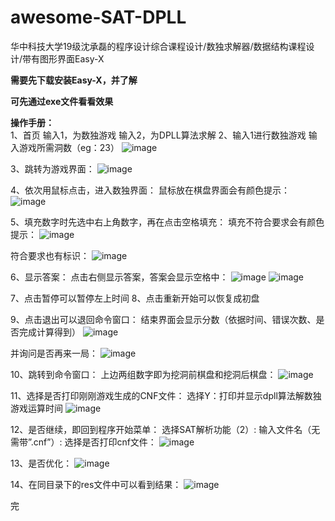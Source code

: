 # awesome-SAT-DPLL
华中科技大学19级沈承磊的程序设计综合课程设计/数独求解器/数据结构课程设计/带有图形界面Easy-X  

**需要先下载安装Easy-X，并了解**  

**可先通过exe文件看看效果**

**操作手册：**  
1、首页
输入1，为数独游戏
输入2，为DPLL算法求解
2、输入1进行数独游戏
输入游戏所需洞数（eg：23）
![image](https://user-images.githubusercontent.com/67963293/162596762-2363ba03-d353-4807-ab57-a72e8539e27d.png)

3、跳转为游戏界面：
![image](https://user-images.githubusercontent.com/67963293/162596769-cbfcab19-f35e-408e-8aea-b3696097fc01.png)

4、依次用鼠标点击，进入数独界面：
鼠标放在棋盘界面会有颜色提示：
![image](https://user-images.githubusercontent.com/67963293/162609686-312770f9-0c8e-42ad-af2f-44b986307525.png)

5、填充数字时先选中右上角数字，再在点击空格填充：
填充不符合要求会有颜色提示：
![image](https://user-images.githubusercontent.com/67963293/162596778-b9a0fd3f-b96c-420d-a4c3-31135d3e9ab8.png)

符合要求也有标识：
![image](https://user-images.githubusercontent.com/67963293/162596779-a3828d00-4fbf-43d6-8f7b-28d17d580c0b.png)

6、显示答案：
点击右侧显示答案，答案会显示空格中：
![image](https://user-images.githubusercontent.com/67963293/162596792-63896fbc-8379-4cc1-937d-2e1a7dc12b07.png)
![image](https://user-images.githubusercontent.com/67963293/162596795-6d9db339-bfa7-49d2-870b-a12bda964216.png)


7、点击暂停可以暂停左上时间
8、点击重新开始可以恢复成初盘


9、点击退出可以退回命令窗口：
结束界面会显示分数（依据时间、错误次数、是否完成计算得到）
![image](https://user-images.githubusercontent.com/67963293/162596797-ef345c94-f983-4866-9510-4a9841e3ed83.png)

并询问是否再来一局：
![image](https://user-images.githubusercontent.com/67963293/162596798-b25c08f1-70b3-475d-bdd6-9ef6f2d78273.png)

10、跳转到命令窗口：
上边两组数字即为挖洞前棋盘和挖洞后棋盘：
![image](https://user-images.githubusercontent.com/67963293/162596806-efe06b67-9199-49af-b8bd-dc96d77530c7.png)

11、选择是否打印刚刚游戏生成的CNF文件：
选择Y：打印并显示dpll算法解数独游戏运算时间
![image](https://user-images.githubusercontent.com/67963293/162596808-e51e9122-2a8c-4665-a746-f3b9a4ab9c7d.png)

12、是否继续，即回到程序开始菜单：
选择SAT解析功能（2）:
输入文件名（无需带”.cnf”）:
选择是否打印cnf文件：
![image](https://user-images.githubusercontent.com/67963293/162596809-5b0cda80-7db8-4d5d-a909-6daf1c25a292.png)

13、是否优化：
![image](https://user-images.githubusercontent.com/67963293/162596810-850d14d1-0748-4da5-8e33-aeaa838e4247.png)

14、在同目录下的res文件中可以看到结果：
![image](https://user-images.githubusercontent.com/67963293/162596811-3881236a-12ff-44e0-a07b-a94fbdd50710.png)

完

